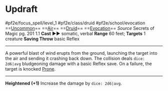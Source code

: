 # Updraft
#pf2e/focus_spell/level_1 #pf2e/class/druid  #pf2e/school/evocation 
==[Uncommon](../../../rules/traits/uncommon.md)== ==[Air](../../../rules/traits/air.md)== ==[Druid](../../../rules/traits/druid.md)== ==[Evocation](../../../rules/traits/evocation.md)==
*Source* Secrets of Magic pg. 201 1.1
**Cast** ►► somatic, verbal
**Range** 60 feet; **Targets** 1 creature
**Saving Throw** basic Reflex

---
A powerful blast of wind erupts from the ground, launching the target into the air and sending it crashing back down. The collision deals `dice: 2d6|avg` bludgeoning damage with a basic Reflex save. On a failure, the target is knocked [Prone](../../../Conditions/Prone.md).

<hr>

**Heightened (+1)** Increase the damage by `dice: 2d6|avg`.